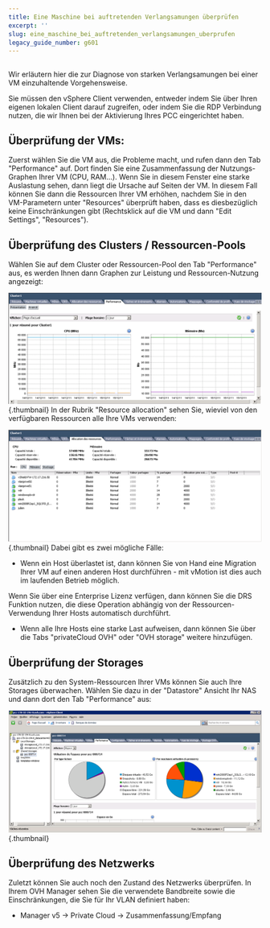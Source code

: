 ```yaml
---
title: Eine Maschine bei auftretenden Verlangsamungen überprüfen
excerpt: ''
slug: eine_maschine_bei_auftretenden_verlangsamungen_uberprufen
legacy_guide_number: g601
---
```



## 
Wir erläutern hier die zur Diagnose von starken Verlangsamungen bei einer VM einzuhaltende Vorgehensweise.

Sie müssen den vSphere Client verwenden, entweder indem Sie über Ihren eigenen lokalen Client darauf zugreifen, oder indem Sie die RDP Verbindung nutzen, die wir Ihnen bei der Aktivierung Ihres PCC eingerichtet haben.


## Überprüfung der VMs:
Zuerst wählen Sie die VM aus, die Probleme macht, und rufen dann den Tab "Performance" auf. Dort finden Sie eine Zusammenfassung der Nutzungs-Graphen Ihrer VM (CPU, RAM...). Wenn Sie in diesem Fenster eine starke Auslastung sehen, dann liegt die Ursache auf Seiten der VM.
In diesem Fall können Sie dann die Ressourcen Ihrer VM erhöhen, nachdem Sie in den VM-Parametern unter "Resources" überprüft haben, dass es diesbezüglich keine Einschränkungen gibt (Rechtsklick auf die VM und dann "Edit Settings", "Resources").


## Überprüfung des Clusters / Ressourcen-Pools
Wählen Sie auf dem Cluster oder Ressourcen-Pool den Tab "Performance" aus, es werden Ihnen dann Graphen zur Leistung und Ressourcen-Nutzung angezeigt:

![](images/img_95.jpg){.thumbnail}
In der Rubrik "Resource allocation" sehen Sie, wieviel von den verfügbaren Ressourcen alle Ihre VMs verwenden:

![](images/img_96.jpg){.thumbnail}
Dabei gibt es zwei mögliche Fälle:


- Wenn ein Host überlastet ist, dann können Sie von Hand eine Migration Ihrer VM auf einen anderen Host durchführen - mit vMotion ist dies auch im laufenden Betrieb möglich.

Wenn Sie über eine Enterprise Lizenz verfügen, dann können Sie die DRS Funktion nutzen, die diese Operation abhängig von der Ressourcen-Verwendung Ihrer Hosts automatisch durchführt.


- Wenn alle Ihre Hosts eine starke Last aufweisen, dann können Sie über die Tabs "privateCloud OVH" oder "OVH storage" weitere hinzufügen.




## Überprüfung der Storages
Zusätzlich zu den System-Ressourcen Ihrer VMs können Sie auch Ihre Storages überwachen. Wählen Sie dazu in der "Datastore" Ansicht Ihr NAS und dann dort den Tab "Performance" aus:

![](images/img_97.jpg){.thumbnail}


## Überprüfung des Netzwerks
Zuletzt können Sie auch noch den Zustand des Netzwerks überprüfen.
In Ihrem OVH Manager sehen Sie die verwendete Bandbreite sowie die Einschränkungen, die Sie für Ihr VLAN definiert haben:


- Manager v5 -> Private Cloud -> Zusammenfassung/Empfang




